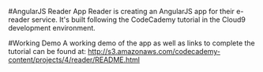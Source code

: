 #AngularJS Reader App
Reader is creating an AngularJS app for their e-reader service. It's built following the CodeCademy tutorial in the Cloud9 development environment.

#Working Demo
A working demo of the app as well as links to complete the tutorial can be found at:
http://s3.amazonaws.com/codecademy-content/projects/4/reader/README.html
